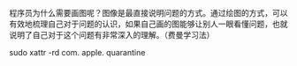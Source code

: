 程序员为什么需要画图呢？图像是最直接说明问题的方式。通过绘图的方式，可以有效地梳理自己对于问题的认识，如果自己画的图能够让别人一眼看懂问题，也就说明了自己对于这个问题有非常深入的理解。（费曼学习法）




sudo xattr -rd com. apple. quarantine